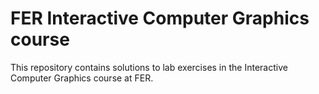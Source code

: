 # FER Interactive Computer Graphics course

This repository contains solutions to lab exercises in the Interactive Computer Graphics course at FER.
